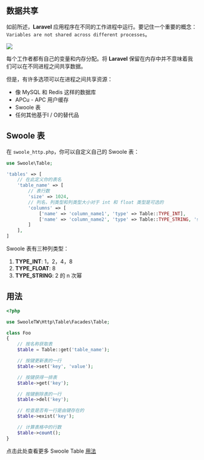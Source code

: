 ## 数据共享

如前所述，**Laravel** 应用程序在不同的工作进程中运行。要记住一个重要的概念：`Variables are not shared across different processes`。

![](https://i.imgur.com/lGraopl.png)

每个工作者都有自己的变量和内存分配。将 **Laravel** 保留在内存中并不意味着我们可以在不同进程之间共享数据。

但是，有许多选项可以在进程之间共享资源：

* 像 MySQL 和 Redis 这样的数据库
* APCu - APC 用户缓存
* Swoole 表
* 任何其他基于I / O的替代品

## Swoole 表

在 `swoole_http.php`，你可以自定义自己的 Swoole 表：

```php
use Swoole\Table;

'tables' => [
    // 在此定义你的表名
    'table_name' => [
        // 表行数
        'size' => 1024,
        // 列名，列类型和列类型大小对于 int 和 float 类型是可选的
        'columns' => [
            ['name' => 'column_name1', 'type' => Table::TYPE_INT],
            ['name' => 'column_name2', 'type' => Table::TYPE_STRING, 'size' => 1024],
        ]
    ],
]
```

Swoole 表有三种列类型：

1. **TYPE_INT**: 1，2，4，8
2. **TYPE_FLOAT**: 8
3. **TYPE_STRING**:  2 的 n 次幂

## 用法

```php
<?php

use SwooleTW\Http\Table\Facades\Table;

class Foo
{
    // 按名称获取表
    $table = Table::get('table_name');

    // 按键更新表的一行
    $table->set('key', 'value');

    // 按键获得一排表
    $table->get('key');

    // 按键删除表的一行
    $table->del('key');

    // 检查是否有一行是由键存在的
    $table->exist('key');

    // 计算表格中的行数
    $table->count();
}
```

点击此处查看更多 Swoole Table [用法](https://www.swoole.co.uk/docs/modules/swoole-table)